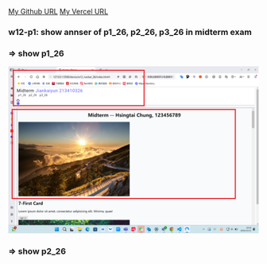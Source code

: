 [My Github URL](https://github.com/1131-sweb-demo-213410326-crypto/1131-sweb-demo213410326.git)
[My Vercel URL](https://1131-sweb-demo213410326.vercel.app/)
### w12-p1: show annser of p1_26, p2_26, p3_26 in midterm exam
### => show p1_26

![](w12-p1-1.png)
### => show p2_26